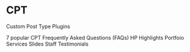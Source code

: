 CPT
===

Custom Post Type Plugins

7 popular CPT
Frequently Asked Questions (FAQs)
HP Highlights
Portfoio
Services
Slides
Staff
Testimonials